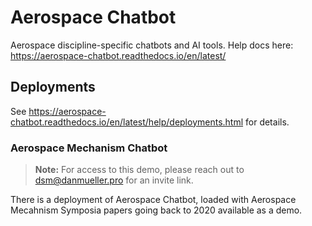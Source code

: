 # Aerospace Chatbot
Aerospace discipline-specific chatbots and AI tools.
Help docs here: https://aerospace-chatbot.readthedocs.io/en/latest/

## Deployments
See https://aerospace-chatbot.readthedocs.io/en/latest/help/deployments.html for details.

### Aerospace Mechanism Chatbot
> **Note:** For access to this demo, please reach out to [dsm@danmueller.pro](mailto:dsm@danmueller.pro) for an invite link.

There is a deployment of Aerospace Chatbot, loaded with Aerospace Mecahnism Symposia papers going back to 2020 available as a demo. 
